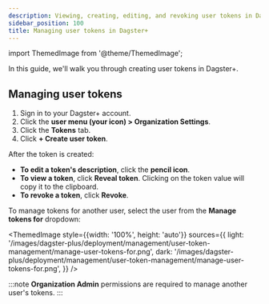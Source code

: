 ```yaml
---
description: Viewing, creating, editing, and revoking user tokens in Dagster+.
sidebar_position: 100
title: Managing user tokens in Dagster+
---
```


import ThemedImage from '@theme/ThemedImage';

In this guide, we'll walk you through creating user tokens in Dagster+.

## Managing user tokens

1. Sign in to your Dagster+ account.
2. Click the **user menu (your icon) > Organization Settings**.
3. Click the **Tokens** tab.
4. Click **+ Create user token**.

After the token is created:

- **To edit a token's description**, click the **pencil icon**.
- **To view a token**, click **Reveal token**. Clicking on the token value will copy it to the clipboard.
- **To revoke a token**, click **Revoke**.

To manage tokens for another user, select the user from the **Manage tokens for** dropdown:

<ThemedImage
  style={{width: '100%', height: 'auto'}}
  sources={{
    light: '/images/dagster-plus/deployment/management/user-token-management/manage-user-tokens-for.png',
    dark: '/images/dagster-plus/deployment/management/user-token-management/manage-user-tokens-for.png',
  }}
/>

:::note
**Organization Admin** permissions are required to manage another user's tokens.
:::

